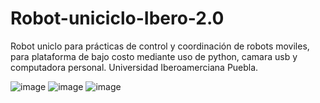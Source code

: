 # Robot-uniciclo-Ibero-2.0
Robot uniclo para prácticas de control y coordinación de robots moviles, para plataforma de bajo costo mediante uso de python, camara usb y computadora personal. Universidad Iberoamerciana Puebla.

![image](https://github.com/HuberGiron/Robot-uniciclo-Ibero-2/assets/125147932/b5930e53-a345-4083-a8d4-3e909cebbfc5)
![image](https://github.com/HuberGiron/Robot-uniciclo-Ibero-2/assets/125147932/cc35bad6-3c27-420c-bdcc-7016f29974d6)
![image](https://github.com/HuberGiron/Robot-uniciclo-Ibero-2/assets/125147932/8d247000-2901-4be7-bace-6c69a13b8cc5)
